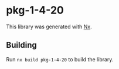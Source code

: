 # pkg-1-4-20

This library was generated with [Nx](https://nx.dev).

## Building

Run `nx build pkg-1-4-20` to build the library.
